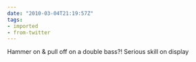 ```yaml
---
date: "2010-03-04T21:19:57Z"
tags:
- imported
- from-twitter
---
```

Hammer on & pull off on a double bass?! Serious skill on display
